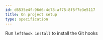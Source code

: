 ```yaml
---
id: d6535e4f-96d6-4c78-af75-8f5f7e3e5117
title: On project setup
type: specification
---
```


Run `lefthook install` to install the Git hooks
